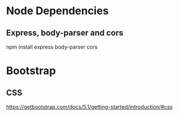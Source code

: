 # Node Dependencies
## Express, body-parser and cors
npm install express body-parser cors

# Bootstrap
## CSS
https://getbootstrap.com/docs/5.1/getting-started/introduction/#css
